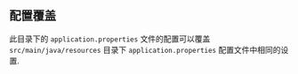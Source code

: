 ## 配置覆盖

此目录下的 `application.properties` 文件的配置可以覆盖 `src/main/java/resources` 目录下 `application.properties` 配置文件中相同的设置.
